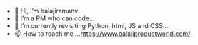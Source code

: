 - 👋 Hi, I’m balajiramanv
- 👀 I’m a PM who can code...
- 🌱 I’m currently revisiting Python, html, JS and CSS...
- 📫 How to reach me ...https://www.balajiproductworld.com/

<!---
balajiramanv2/balajiramanv2 is a ✨ special ✨ repository because its `README.md` (this file) appears on your GitHub profile.
You can click the Preview link to take a look at your changes.
--->
